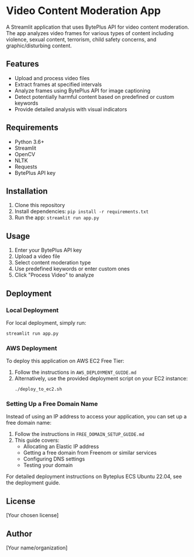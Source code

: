 # Video Content Moderation App

A Streamlit application that uses BytePlus API for video content moderation. The app analyzes video frames for various types of content including violence, sexual content, terrorism, child safety concerns, and graphic/disturbing content.

## Features

- Upload and process video files
- Extract frames at specified intervals
- Analyze frames using BytePlus API for image captioning
- Detect potentially harmful content based on predefined or custom keywords
- Provide detailed analysis with visual indicators

## Requirements

- Python 3.6+
- Streamlit
- OpenCV
- NLTK
- Requests
- BytePlus API key

## Installation

1. Clone this repository
2. Install dependencies: `pip install -r requirements.txt`
3. Run the app: `streamlit run app.py`

## Usage

1. Enter your BytePlus API key
2. Upload a video file
3. Select content moderation type
4. Use predefined keywords or enter custom ones
5. Click "Process Video" to analyze

## Deployment

### Local Deployment
For local deployment, simply run:
```
streamlit run app.py
```

### AWS Deployment
To deploy this application on AWS EC2 Free Tier:

1. Follow the instructions in `AWS_DEPLOYMENT_GUIDE.md`
2. Alternatively, use the provided deployment script on your EC2 instance:
   ```
   ./deploy_to_ec2.sh
   ```

### Setting Up a Free Domain Name
Instead of using an IP address to access your application, you can set up a free domain name:

1. Follow the instructions in `FREE_DOMAIN_SETUP_GUIDE.md`
2. This guide covers:
   - Allocating an Elastic IP address
   - Getting a free domain from Freenom or similar services
   - Configuring DNS settings
   - Testing your domain

For detailed deployment instructions on Byteplus ECS Ubuntu 22.04, see the deployment guide.

## License

[Your chosen license]

## Author

[Your name/organization]
